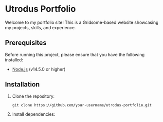 # Utrodus Portfolio

Welcome to my portfolio site! This is a Gridsome-based website showcasing my projects, skills, and experience.

## Prerequisites

Before running this project, please ensure that you have the following installed:

- [Node.js](https://nodejs.org/) (v14.5.0 or higher)

## Installation

1. Clone the repository:

   ```shell
   git clone https://github.com/your-username/utrodus-portfolio.git
   
2. Install dependencies:
